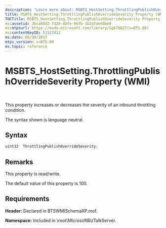 ```yaml
---
description: "Learn more about: MSBTS_HostSetting.ThrottlingPublishOverrideSeverity Property (WMI)"
title: MSBTS_HostSetting.ThrottlingPublishOverrideSeverity Property (WMI)
TOCTitle: MSBTS_HostSetting.ThrottlingPublishOverrideSeverity Property (WMI)
ms:assetid: 3bca88d2-7d20-4bfe-96fb-3b2dfaeddbe0
ms:mtpsurl: https://msdn.microsoft.com/library/Gg678627(v=BTS.80)
ms:contentKeyID: 51527412
ms.date: 08/30/2017
mtps_version: v=BTS.80
ms.topic: reference
---
```


# MSBTS\_HostSetting.ThrottlingPublishOverrideSeverity Property (WMI)

 

This property increases or decreases the severity of an inbound throttling condition.

The syntax shown is language neutral.

## Syntax

```C#
uint32  ThrottlingPublishOverrideSeverity;  
```

## Remarks

This property is read/write.

The default value of this property is 100.

## Requirements

**Header:** Declared in BTSWMISchemaXP.mof.

**Namespace:** Included in \\root\\MicrosoftBizTalkServer.

